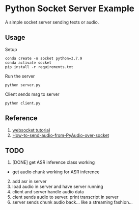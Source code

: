# Python Socket Server Example

A simple socket server sending texts or audio.

## Usage
Setup
```
conda create -n socket python=3.7.9
conda activate socket
pip install -r requirements.txt
```

Run the server
```
python server.py
```

Client sends msg to server
```
python client.py
```

## Reference
1. [websocket tutorial](https://www.youtube.com/watch?v=3QiPPX-KeSc)
2. [How-to-send-audio-from-PyAudio-over-socket](https://pyshine.com/How-to-send-audio-from-PyAudio-over-socket/)

## TODO
1. [DONE] get ASR inference class working
- get audio chunk working for ASR inference
2. add asr in server
3. load audio in server and have server running
4. client and server handle audio data
5. cient sends audio to server. print transcript in server
6. server sends chunk audio back... like a streaming fashion...
